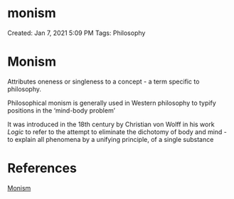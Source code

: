 # monism

Created: Jan 7, 2021 5:09 PM
Tags: Philosophy

# Monism

Attributes oneness or singleness to a concept - a term specific to philosophy.

Philosophical monism is generally used in Western philosophy to typify positions in the ‘mind-body problem’

It was introduced in the 18th century by Christian von Wolff in his work *Logic* to refer to the attempt to eliminate the dichotomy of body and mind - to explain all phenomena by a unifying principle, of a single substance

# References

[Monism](https://en.wikipedia.org/wiki/Monism)